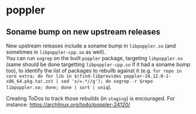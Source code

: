 # poppler

## Soname bump on new upstream releases

New upstream releases include a soname bump in `libpoppler.so` (and sometimes in `libpoppler-cpp.so` as well).  
You can run `sogrep` on the built `poppler` package, targeting `libpoppler.so` (same should be done targetting `libpoppler-cpp.so` if it had a soname bump too), to identify the list of packages to rebuilb against it (e.g. `for repo in core extra; do for lib in $(find-libprovides poppler-24.12.0-1-x86_64.pkg.tar.zst | sed 's/=.*//g'); do sogrep -r $repo libpoppler.so; done; done | sort | uniq`).

Creating ToDos to track those rebuilds (in `staging`) is encouraged. For instance: <https://archlinux.org/todo/poppler-24120/>
